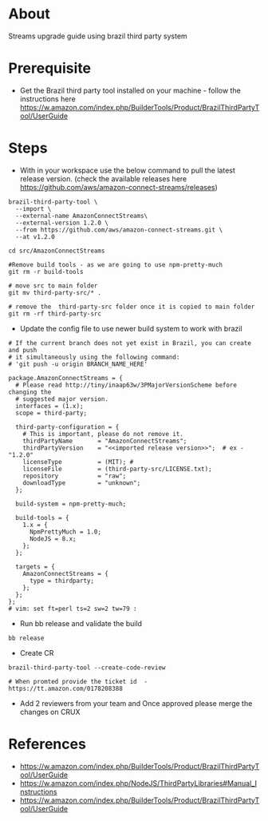 # About
Streams upgrade guide using brazil third party system

# Prerequisite
* Get the Brazil third party tool installed on your machine -  follow the instructions here https://w.amazon.com/index.php/BuilderTools/Product/BrazilThirdPartyTool/UserGuide

# Steps 

* With in your workspace use the below command to pull the latest release version. (check the available releases here https://github.com/aws/amazon-connect-streams/releases)

 ``` 
 brazil-third-party-tool \
   --import \
   --external-name AmazonConnectStreams\
   --external-version 1.2.0 \
   --from https://github.com/aws/amazon-connect-streams.git \
   --at v1.2.0

cd src/AmazonConnectStreams

#Remove build tools - as we are going to use npm-pretty-much
git rm -r build-tools 

# move src to main folder
git mv third-party-src/* .

# remove the  third-party-src folder once it is copied to main folder
git rm -rf third-party-src
```

* Update the config file  to use newer build system to work with brazil

```
# If the current branch does not yet exist in Brazil, you can create and push
# it simultaneously using the following command:
# 'git push -u origin BRANCH_NAME_HERE'

package.AmazonConnectStreams = {
  # Please read http://tiny/inaap63w/3PMajorVersionScheme before changing the
  # suggested major version.
  interfaces = (1.x);
  scope = third-party;

  third-party-configuration = {
    # This is important, please do not remove it.
    thirdPartyName       = "AmazonConnectStreams";
    thirdPartyVersion    = "<<imported release version>>";  # ex - "1.2.0"
    licenseType          = (MIT); # 
    licenseFile          = (third-party-src/LICENSE.txt);
    repository           = "raw";
    downloadType         = "unknown";
  };

  build-system = npm-pretty-much;

  build-tools = {
    1.x = {
      NpmPrettyMuch = 1.0;
      NodeJS = 8.x;
    };
  };

  targets = {
    AmazonConnectStreams = {
      type = thirdparty;
    };
  };
};
# vim: set ft=perl ts=2 sw=2 tw=79 :

```

* Run bb release and validate the build

```
bb release
```

* Create CR 

```
brazil-third-party-tool --create-code-review

# When promted provide the ticket id  -  https://tt.amazon.com/0178208388

```

* Add 2 reviewers from your team and Once approved please merge the changes on CRUX


# References

* https://w.amazon.com/index.php/BuilderTools/Product/BrazilThirdPartyTool/UserGuide
* https://w.amazon.com/index.php/NodeJS/ThirdPartyLibraries#Manual_Instructions
* https://w.amazon.com/index.php/BuilderTools/Product/BrazilThirdPartyTool/UserGuide



